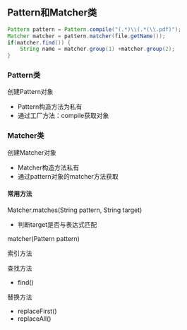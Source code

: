 ## Pattern和Matcher类

```java
Pattern pattern = Pattern.compile("(.*)\\(.*(\\.pdf)");
Matcher matcher = pattern.matcher(file.getName());
if(matcher.find()) {
    String name = matcher.group(1) +matcher.group(2);
}
```

### Pattern类

创建Pattern对象

- Pattern构造方法为私有
- 通过工厂方法：compile获取对象

### Matcher类

创建Matcher对象

- Matcher构造方法私有
- 通过pattern对象的matcher方法获取

#### 常用方法

Matcher.matches(String pattern, String target)

- 判断target是否与表达式匹配

matcher(Pattern pattern)



索引方法

查找方法

- find()

替换方法

- replaceFirst()
- replaceAll()